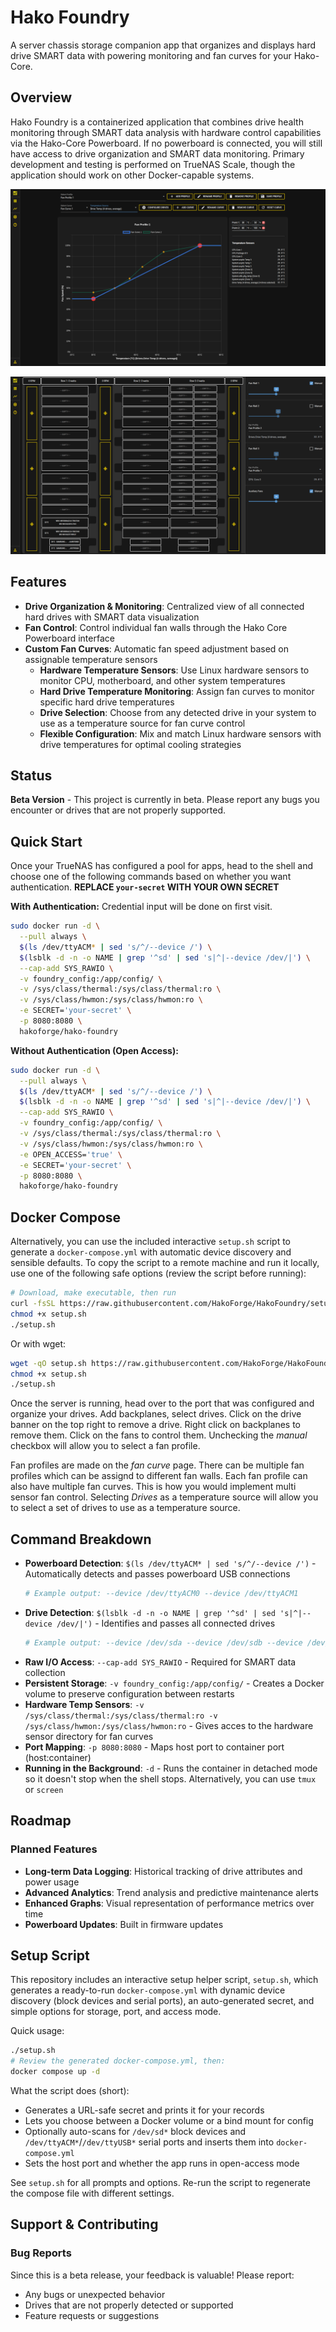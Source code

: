 # Hako Foundry

A server chassis storage companion app that organizes and displays hard drive SMART data with powering monitoring and fan curves for your Hako-Core.

## Overview

Hako Foundry is a containerized application that combines drive health monitoring through SMART data analysis with hardware control capabilities via the Hako-Core Powerboard. If no powerboard is connected, you will still have access to drive organization and SMART data monitoring. Primary development and testing is performed on TrueNAS Scale, though the application should work on other Docker-capable systems.

![Hako Foundry Demo 1](res/demo/demo1.png)

![Hako Foundry Demo 2](res/demo/demo2.png)

## Features

- **Drive Organization & Monitoring**: Centralized view of all connected hard drives with SMART data visualization
- **Fan Control**: Control individual fan walls through the Hako Core Powerboard interface
- **Custom Fan Curves**: Automatic fan speed adjustment based on assignable temperature sensors
  - **Hardware Temperature Sensors**: Use Linux hardware sensors to monitor CPU, motherboard, and other system temperatures
  - **Hard Drive Temperature Monitoring**: Assign fan curves to monitor specific hard drive temperatures
  - **Drive Selection**: Choose from any detected drive in your system to use as a temperature source for fan curve control
  - **Flexible Configuration**: Mix and match Linux hardware sensors with drive temperatures for optimal cooling strategies

## Status

**Beta Version** - This project is currently in beta. Please report any bugs you encounter or drives that are not properly supported.

## Quick Start

Once your TrueNAS has configured a pool for apps, head to the shell and choose one of the following commands based on whether you want authentication. **REPLACE `your-secret` WITH YOUR OWN SECRET**

**With Authentication:**
Credential input will be done on first visit.
```bash
sudo docker run -d \
  --pull always \
  $(ls /dev/ttyACM* | sed 's/^/--device /') \
  $(lsblk -d -n -o NAME | grep '^sd' | sed 's|^|--device /dev/|') \
  --cap-add SYS_RAWIO \
  -v foundry_config:/app/config/ \
  -v /sys/class/thermal:/sys/class/thermal:ro \
  -v /sys/class/hwmon:/sys/class/hwmon:ro \
  -e SECRET='your-secret' \
  -p 8080:8080 \
  hakoforge/hako-foundry
```

**Without Authentication (Open Access):**
```bash
sudo docker run -d \
  --pull always \
  $(ls /dev/ttyACM* | sed 's/^/--device /') \
  $(lsblk -d -n -o NAME | grep '^sd' | sed 's|^|--device /dev/|') \
  --cap-add SYS_RAWIO \
  -v foundry_config:/app/config/ \
  -v /sys/class/thermal:/sys/class/thermal:ro \
  -v /sys/class/hwmon:/sys/class/hwmon:ro \
  -e OPEN_ACCESS='true' \
  -e SECRET='your-secret' \
  -p 8080:8080 \
  hakoforge/hako-foundry
```


## Docker Compose

Alternatively, you can use the included interactive `setup.sh` script to generate a `docker-compose.yml` with automatic device discovery and sensible defaults. To copy the script to a remote machine and run it locally, use one of the following safe options (review the script before running):

```bash
# Download, make executable, then run
curl -fsSL https://raw.githubusercontent.com/HakoForge/HakoFoundry/setup.sh -o setup.sh
chmod +x setup.sh
./setup.sh
```

Or with wget:

```bash
wget -qO setup.sh https://raw.githubusercontent.com/HakoForge/HakoFoundry/setup.sh
chmod +x setup.sh
./setup.sh
```

Once the server is running, head over to the port that was configured and organize your drives.
Add backplanes, select drives. Click on the drive banner on the top right to remove a drive. Right click on backplanes to remove them. Click on the fans to control them. Unchecking the *manual* checkbox will allow you to select a fan profile.

Fan profiles are made on the *fan curve* page. There can be multiple fan profiles which can be assignd to different fan walls. Each fan profile can also have multiple fan curves. This is how you would implement multi sensor fan control. Selecting *Drives* as a temperature source will allow you to select a set of drives to use as a temperature source.

## Command Breakdown

- **Powerboard Detection**: `$(ls /dev/ttyACM* | sed 's/^/--device /')` - Automatically detects and passes powerboard USB connections
  ```bash
  # Example output: --device /dev/ttyACM0 --device /dev/ttyACM1
  ```
- **Drive Detection**: `$(lsblk -d -n -o NAME | grep '^sd' | sed 's|^|--device /dev/|')` - Identifies and passes all connected drives
  ```bash
  # Example output: --device /dev/sda --device /dev/sdb --device /dev/sdc --device /dev/sdd
  ```
- **Raw I/O Access**: `--cap-add SYS_RAWIO` - Required for SMART data collection
- **Persistent Storage**: `-v foundry_config:/app/config/` - Creates a Docker volume to preserve configuration between restarts
- **Hardware Temp Sensors**: `-v /sys/class/thermal:/sys/class/thermal:ro -v /sys/class/hwmon:/sys/class/hwmon:ro`  - Gives acces to the hardware sensor directory for fan curves
- **Port Mapping**: `-p 8080:8080` - Maps host port to container port (host:container)
- **Running in the Background**: `-d` - Runs the container in detached mode so it doesn't stop when the shell stops. Alternatively, you can use `tmux` or `screen`

## Roadmap

### Planned Features

- **Long-term Data Logging**: Historical tracking of drive attributes and power usage
- **Advanced Analytics**: Trend analysis and predictive maintenance alerts
- **Enhanced Graphs**: Visual representation of performance metrics over time
- **Powerboard Updates**: Built in firmware updates

## Setup Script

This repository includes an interactive setup helper script, `setup.sh`, which generates a ready-to-run `docker-compose.yml` with dynamic device discovery (block devices and serial ports), an auto-generated secret, and simple options for storage, port, and access mode.

Quick usage:

```bash
./setup.sh
# Review the generated docker-compose.yml, then:
docker compose up -d
```

What the script does (short):
- Generates a URL-safe secret and prints it for your records
- Lets you choose between a Docker volume or a bind mount for config
- Optionally auto-scans for `/dev/sd*` block devices and `/dev/ttyACM*`/`/dev/ttyUSB*` serial ports and inserts them into `docker-compose.yml`
- Sets the host port and whether the app runs in open-access mode

See `setup.sh` for all prompts and options. Re-run the script to regenerate the compose file with different settings.

## Support & Contributing

### Bug Reports

Since this is a beta release, your feedback is valuable! Please report:
- Any bugs or unexpected behavior
- Drives that are not properly detected or supported
- Feature requests or suggestions

